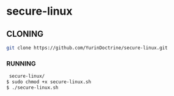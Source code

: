 # secure-linux

## CLONING

```sh
git clone https://github.com/YurinDoctrine/secure-linux.git
```

### RUNNING

```sh
 secure-linux/
$ sudo chmod +x secure-linux.sh
$ ./secure-linux.sh
```
